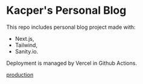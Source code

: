# Kacper's Personal Blog

This repo includes personal blog project made with:
- Next.js,
- Tailwind,
- Sanity.io.

Deployment is managed by Vercel in Github Actions.

[production](https://kacpers-blog.vercel.app/)